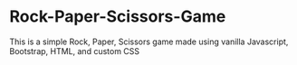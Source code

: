 # Rock-Paper-Scissors-Game
This is a simple Rock, Paper, Scissors game made using vanilla Javascript, Bootstrap, HTML, and custom CSS
